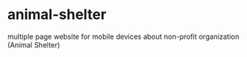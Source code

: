# animal-shelter
multiple page website for mobile devices about non-profit organization (Animal Shelter) 
